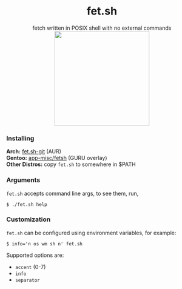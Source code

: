 <div align="center">
<h1>fet.sh</h1>
fetch written in POSIX shell with no external commands
<br>
<img src="screenshot.png" width="250px">
</div>

### Installing
**Arch:** [fet.sh-git](https://aur.archlinux.org/packages/fet.sh-git/) (AUR)  
**Gentoo:** [app-misc/fetsh](https://gpo.zugaina.org/Overlays/guru/app-misc/fetsh) (GURU overlay)  
**Other Distros:** copy `fet.sh` to somewhere in $PATH

### Arguments
`fet.sh` accepts command line args, to see them, run,
```
$ ./fet.sh help
```

### Customization
`fet.sh` can be configured using environment variables, for example:
```
$ info='n os wm sh n' fet.sh
```
Supported options are:
- `accent` (0-7)
- `info`
- `separator`
